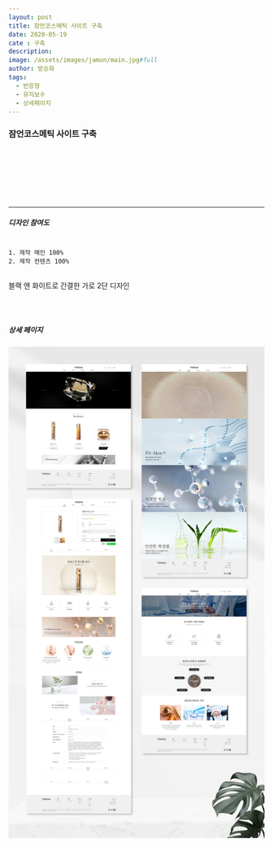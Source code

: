 ```yaml
---
layout: post
title: 잠언코스메틱 사이트 구축
date: 2020-05-19
cate : 구축
description:
image: /assets/images/jamun/main.jpg#full
author: 방승화
tags:
  - 반응형
  - 유지보수
  - 상세페이지
---
```


<h3>잠언코스메틱 사이트 구축</h3>
<br><br><br><br><br><br>
<hr>

##### 디자인 참여도
<pre>
<code>
1. 제작 메인 100%
2. 제작 컨텐츠 100%
</code>
</pre>

<p>
블랙 앤 화이트로 간결한 가로 2단 디자인

</p>
<br>
<br>

##### 상세 페이지
![pc_main](/assets/images/jamun/view.jpg)
